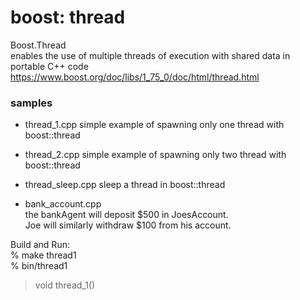 boost: thread
===============

Boost.Thread  
 enables the use of multiple threads of execution with shared data in portable C++ code  
https://www.boost.org/doc/libs/1_75_0/doc/html/thread.html 


### samples
- thread_1.cpp 
simple example of spawning only one thread with boost::thread

- thread_2.cpp 
simple example of spawning only two thread with boost::thread

- thread_sleep.cpp 
sleep a thread in boost::thread
  
- bank_account.cpp  
the bankAgent will deposit $500 in JoesAccount.  
Joe will similarly withdraw $100 from his account.   


Build and Run:  
% make thread1  
% bin/thread1  
> void thread_1()  

